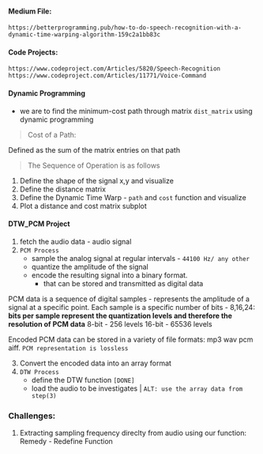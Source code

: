 ####	Medium File:
	https://betterprogramming.pub/how-to-do-speech-recognition-with-a-dynamic-time-warping-algorithm-159c2a1bb83c

####	Code Projects:
	https://www.codeproject.com/Articles/5820/Speech-Recognition
	https://www.codeproject.com/Articles/11771/Voice-Command

#### Dynamic Programming

* we are to find the minimum-cost path through matrix `dist_matrix` using dynamic programming
> Cost of a Path:

Defined as the sum of the matrix entries on that path

> The Sequence of Operation is as follows

1. Define the shape of the signal x,y and visualize
2. Define the distance matrix
3. Define the Dynamic Time Warp - `path` and `cost` function and visualize
4. Plot a distance and cost matrix subplot

#### DTW_PCM Project
1. fetch the audio data - audio signal
2. `PCM Process`
	* sample the analog signal at regular intervals - `44100 Hz/ any other`
	* quantize the amplitude of the signal
	* encode the resulting signal into a binary format.
		* that can be stored and transmitted as digital data

PCM data is a sequence of digital samples - represents the amplitude of a signal at a specific point.
Each sample is a specific number of bits - 8,16,24:
**bits per sample represent the quantization levels and therefore the resolution of PCM data**
8-bit - 256 levels
16-bit - 65536 levels

Encoded PCM data can be stored in a variety of file formats: mp3 wav pcm aiff.
`PCM representation is lossless`

3. Convert the encoded data into an array format
4. `DTW Process`
	* define the DTW function `[DONE]`
	* load the audio to be investigates | `ALT: use the array data from step(3) `


### Challenges:
1. Extracting sampling frequency direclty from audio using our function:
Remedy - Redefine Function